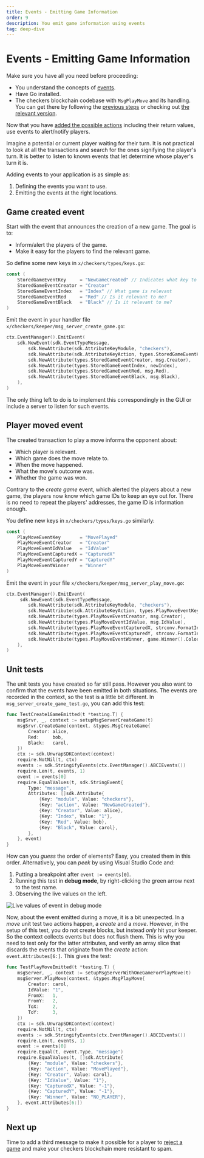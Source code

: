```yaml
---
title: Events - Emitting Game Information
order: 9
description: You emit game information using events
tag: deep-dive
---
```


# Events - Emitting Game Information

<HighlightBox type="synopsis">

Make sure you have all you need before proceeding:

* You understand the concepts of [events](../2-main-concepts/events.md).
* Have Go installed.
* The checkers blockchain codebase with `MsgPlayMove` and its handling. You can get there by following the [previous steps](./play-game.md) or checking out [the relevant version](https://github.com/cosmos/b9-checkers-academy-draft/tree/play-move-handler).

</HighlightBox>

Now that you have [added the possible actions](./play-game.md) including their return values, use events to alert/notify players.

Imagine a potential or current player waiting for their turn. It is not practical to look at all the transactions and search for the ones signifying the player's turn. It is better to listen to known events that let determine whose player's turn it is.

Adding events to your application is as simple as:

1. Defining the events you want to use.
2. Emitting the events at the right locations.

## Game created event

Start with the event that announces the creation of a new game. The goal is to:

* Inform/alert the players of the game.
* Make it easy for the players to find the relevant game.

So define some new keys in `x/checkers/types/keys.go`:

```go [https://github.com/cosmos/b9-checkers-academy-draft/blob/792d879/x/checkers/types/keys.go#L34-L38]
const (
    StoredGameEventKey     = "NewGameCreated" // Indicates what key to listen to
    StoredGameEventCreator = "Creator"
    StoredGameEventIndex   = "Index" // What game is relevant
    StoredGameEventRed     = "Red" // Is it relevant to me?
    StoredGameEventBlack   = "Black" // Is it relevant to me?
)
```

Emit the event in your handler file `x/checkers/keeper/msg_server_create_game.go`:

```go [https://github.com/cosmos/b9-checkers-academy-draft/blob/792d879/x/checkers/keeper/msg_server_create_game.go#L39-L48]
ctx.EventManager().EmitEvent(
    sdk.NewEvent(sdk.EventTypeMessage,
        sdk.NewAttribute(sdk.AttributeKeyModule, "checkers"),
        sdk.NewAttribute(sdk.AttributeKeyAction, types.StoredGameEventKey),
        sdk.NewAttribute(types.StoredGameEventCreator, msg.Creator),
        sdk.NewAttribute(types.StoredGameEventIndex, newIndex),
        sdk.NewAttribute(types.StoredGameEventRed, msg.Red),
        sdk.NewAttribute(types.StoredGameEventBlack, msg.Black),
    ),
)
```

The only thing left to do is to implement this correspondingly in the GUI or include a server to listen for such events.

## Player moved event

The created transaction to play a move informs the opponent about:

* Which player is relevant.
* Which game does the move relate to.
* When the move happened.
* What the move's outcome was.
* Whether the game was won.

Contrary to the _create game_ event, which alerted the players about a new game, the players now know which game IDs to keep an eye out for. There is no need to repeat the players' addresses, the game ID is information enough.

You define new keys in `x/checkers/types/keys.go` similarly:

```go [https://github.com/cosmos/b9-checkers-academy-draft/blob/792d879/x/checkers/types/keys.go#L41-L48]
const (
    PlayMoveEventKey       = "MovePlayed"
    PlayMoveEventCreator   = "Creator"
    PlayMoveEventIdValue   = "IdValue"
    PlayMoveEventCapturedX = "CapturedX"
    PlayMoveEventCapturedY = "CapturedY"
    PlayMoveEventWinner    = "Winner"
)
```

Emit the event in your file `x/checkers/keeper/msg_server_play_move.go`:

```go [https://github.com/cosmos/b9-checkers-academy-draft/blob/792d879/x/checkers/keeper/msg_server_play_move.go#L62-L72]
ctx.EventManager().EmitEvent(
     sdk.NewEvent(sdk.EventTypeMessage,
        sdk.NewAttribute(sdk.AttributeKeyModule, "checkers"),
        sdk.NewAttribute(sdk.AttributeKeyAction, types.PlayMoveEventKey),
        sdk.NewAttribute(types.PlayMoveEventCreator, msg.Creator),
        sdk.NewAttribute(types.PlayMoveEventIdValue, msg.IdValue),
        sdk.NewAttribute(types.PlayMoveEventCapturedX, strconv.FormatInt(int64(captured.X), 10)),
        sdk.NewAttribute(types.PlayMoveEventCapturedY, strconv.FormatInt(int64(captured.Y), 10)),
        sdk.NewAttribute(types.PlayMoveEventWinner, game.Winner().Color),
    ),
)
```

## Unit tests

The unit tests you have created so far still pass. However you also want to confirm that the events have been emitted in both situations. The events are recorded in the context, so the test is a little bit different. In `msg_server_create_game_test.go`, you can add this test:

```go [https://github.com/cosmos/b9-checkers-academy-draft/blob/792d879/x/checkers/keeper/msg_server_create_game_test.go#L83-L106]
func TestCreate1GameEmitted(t *testing.T) {
    msgSrvr, _, context := setupMsgServerCreateGame(t)
    msgSrvr.CreateGame(context, &types.MsgCreateGame{
        Creator: alice,
        Red:     bob,
        Black:   carol,
    })
    ctx := sdk.UnwrapSDKContext(context)
    require.NotNil(t, ctx)
    events := sdk.StringifyEvents(ctx.EventManager().ABCIEvents())
    require.Len(t, events, 1)
    event := events[0]
    require.EqualValues(t, sdk.StringEvent{
        Type: "message",
        Attributes: []sdk.Attribute{
            {Key: "module", Value: "checkers"},
            {Key: "action", Value: "NewGameCreated"},
            {Key: "Creator", Value: alice},
            {Key: "Index", Value: "1"},
            {Key: "Red", Value: bob},
            {Key: "Black", Value: carol},
        },
    }, event)
}
```

How can you _guess_ the order of elements? Easy, you created them in this order. Alternatively, you can _peek_ by using Visual Studio Code and:

1. Putting a breakpoint after `event := events[0]`.
2. Running this test in **debug mode**, by right-clicking the green arrow next to the test name.
3. Observing the live values on the left.

![Live values of event in debug mode](/go_test_debug_event_attributes.PNG)

Now, about the event emitted during a move, it is a bit unexpected. In a _move_ unit test two actions happen, a _create_ and a _move_. However, in the setup of this test, you do not create blocks, but instead _only_ hit your keeper. So the context collects events but does not flush them. This is why you need to test only for the latter attributes, and verify an array slice that discards the events that originate from the _create_ action: `event.Attributes[6:]`. This gives the test:

```go [https://github.com/cosmos/b9-checkers-academy-draft/blob/792d879/x/checkers/keeper/msg_server_play_move_test.go#L103-L128]
func TestPlayMoveEmitted(t *testing.T) {
    msgServer, _, context := setupMsgServerWithOneGameForPlayMove(t)
    msgServer.PlayMove(context, &types.MsgPlayMove{
        Creator: carol,
        IdValue: "1",
        FromX:   1,
        FromY:   2,
        ToX:     2,
        ToY:     3,
    })
    ctx := sdk.UnwrapSDKContext(context)
    require.NotNil(t, ctx)
    events := sdk.StringifyEvents(ctx.EventManager().ABCIEvents())
    require.Len(t, events, 1)
    event := events[0]
    require.Equal(t, event.Type, "message")
    require.EqualValues(t, []sdk.Attribute{
        {Key: "module", Value: "checkers"},
        {Key: "action", Value: "MovePlayed"},
        {Key: "Creator", Value: carol},
        {Key: "IdValue", Value: "1"},
        {Key: "CapturedX", Value: "-1"},
        {Key: "CapturedY", Value: "-1"},
        {Key: "Winner", Value: "NO_PLAYER"},
    }, event.Attributes[6:])
}
```

## Next up

Time to add a third message to make it possible for a player to [reject a game](./reject-game.md) and make your checkers blockchain more resistant to spam.
